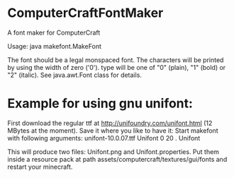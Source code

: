 # ComputerCraftFontMaker
A font maker for ComputerCraft

Usage:
java makefont.MakeFont <path-to-ttf> <ttf-font-name> <type> <character-size> <output-path> <fontname>

The font should be a legal monspaced font. The characters will be printed by using the width of zero ('0').
type will be one of "0" (plain), "1" (bold) or "2" (italic). See java.awt.Font class for details.

# Example for using gnu unifont:
	
First download the regular ttf at http://unifoundry.com/unifont.html (12 MBytes at the moment).
Save it where you like to have it:
Start makefont with following arguments:
	unifont-10.0.07.ttf
	Unifont
	0
	20
	.
	Unifont
	
This will produce two files: Unifont.png and Unifont.properties.
Put them inside a resource pack at path assets/computercraft/textures/gui/fonts and restart your minecraft.
